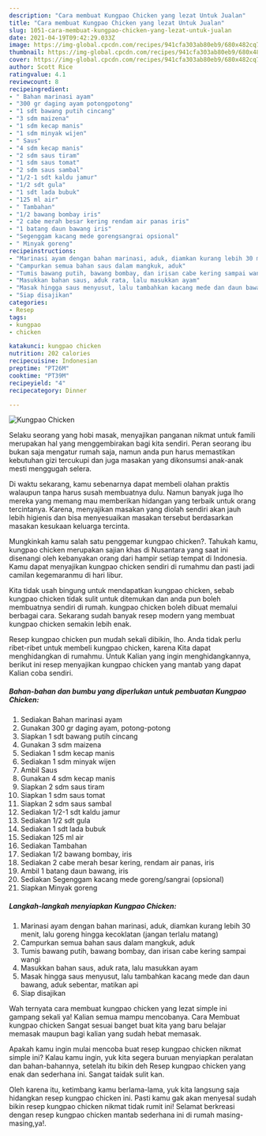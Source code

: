 ```yaml
---
description: "Cara membuat Kungpao Chicken yang lezat Untuk Jualan"
title: "Cara membuat Kungpao Chicken yang lezat Untuk Jualan"
slug: 1051-cara-membuat-kungpao-chicken-yang-lezat-untuk-jualan
date: 2021-04-19T09:42:29.033Z
image: https://img-global.cpcdn.com/recipes/941cfa303ab80eb9/680x482cq70/kungpao-chicken-foto-resep-utama.jpg
thumbnail: https://img-global.cpcdn.com/recipes/941cfa303ab80eb9/680x482cq70/kungpao-chicken-foto-resep-utama.jpg
cover: https://img-global.cpcdn.com/recipes/941cfa303ab80eb9/680x482cq70/kungpao-chicken-foto-resep-utama.jpg
author: Scott Rice
ratingvalue: 4.1
reviewcount: 8
recipeingredient:
- " Bahan marinasi ayam"
- "300 gr daging ayam potongpotong"
- "1 sdt bawang putih cincang"
- "3 sdm maizena"
- "1 sdm kecap manis"
- "1 sdm minyak wijen"
- " Saus"
- "4 sdm kecap manis"
- "2 sdm saus tiram"
- "1 sdm saus tomat"
- "2 sdm saus sambal"
- "1/2-1 sdt kaldu jamur"
- "1/2 sdt gula"
- "1 sdt lada bubuk"
- "125 ml air"
- " Tambahan"
- "1/2 bawang bombay iris"
- "2 cabe merah besar kering rendam air panas iris"
- "1 batang daun bawang iris"
- "Segenggam kacang mede gorengsangrai opsional"
- " Minyak goreng"
recipeinstructions:
- "Marinasi ayam dengan bahan marinasi, aduk, diamkan kurang lebih 30 menit, lalu goreng hingga kecoklatan (jangan terlalu matang)"
- "Campurkan semua bahan saus dalam mangkuk, aduk"
- "Tumis bawang putih, bawang bombay, dan irisan cabe kering sampai wangi"
- "Masukkan bahan saus, aduk rata, lalu masukkan ayam"
- "Masak hingga saus menyusut, lalu tambahkan kacang mede dan daun bawang, aduk sebentar, matikan api"
- "Siap disajikan"
categories:
- Resep
tags:
- kungpao
- chicken

katakunci: kungpao chicken 
nutrition: 202 calories
recipecuisine: Indonesian
preptime: "PT26M"
cooktime: "PT39M"
recipeyield: "4"
recipecategory: Dinner

---
```



![Kungpao Chicken](https://img-global.cpcdn.com/recipes/941cfa303ab80eb9/680x482cq70/kungpao-chicken-foto-resep-utama.jpg)

Selaku seorang yang hobi masak, menyajikan panganan nikmat untuk famili merupakan hal yang menggembirakan bagi kita sendiri. Peran seorang ibu bukan saja mengatur rumah saja, namun anda pun harus memastikan kebutuhan gizi tercukupi dan juga masakan yang dikonsumsi anak-anak mesti menggugah selera.

Di waktu  sekarang, kamu sebenarnya dapat membeli olahan praktis walaupun tanpa harus susah membuatnya dulu. Namun banyak juga lho mereka yang memang mau memberikan hidangan yang terbaik untuk orang tercintanya. Karena, menyajikan masakan yang diolah sendiri akan jauh lebih higienis dan bisa menyesuaikan masakan tersebut berdasarkan masakan kesukaan keluarga tercinta. 



Mungkinkah kamu salah satu penggemar kungpao chicken?. Tahukah kamu, kungpao chicken merupakan sajian khas di Nusantara yang saat ini disenangi oleh kebanyakan orang dari hampir setiap tempat di Indonesia. Kamu dapat menyajikan kungpao chicken sendiri di rumahmu dan pasti jadi camilan kegemaranmu di hari libur.

Kita tidak usah bingung untuk mendapatkan kungpao chicken, sebab kungpao chicken tidak sulit untuk ditemukan dan anda pun boleh membuatnya sendiri di rumah. kungpao chicken boleh dibuat memalui berbagai cara. Sekarang sudah banyak resep modern yang membuat kungpao chicken semakin lebih enak.

Resep kungpao chicken pun mudah sekali dibikin, lho. Anda tidak perlu ribet-ribet untuk membeli kungpao chicken, karena Kita dapat menghidangkan di rumahmu. Untuk Kalian yang ingin menghidangkannya, berikut ini resep menyajikan kungpao chicken yang mantab yang dapat Kalian coba sendiri.

<!--inarticleads1-->

##### Bahan-bahan dan bumbu yang diperlukan untuk pembuatan Kungpao Chicken:

1. Sediakan  Bahan marinasi ayam
1. Gunakan 300 gr daging ayam, potong-potong
1. Siapkan 1 sdt bawang putih cincang
1. Gunakan 3 sdm maizena
1. Sediakan 1 sdm kecap manis
1. Sediakan 1 sdm minyak wijen
1. Ambil  Saus
1. Gunakan 4 sdm kecap manis
1. Siapkan 2 sdm saus tiram
1. Siapkan 1 sdm saus tomat
1. Siapkan 2 sdm saus sambal
1. Sediakan 1/2-1 sdt kaldu jamur
1. Sediakan 1/2 sdt gula
1. Sediakan 1 sdt lada bubuk
1. Sediakan 125 ml air
1. Sediakan  Tambahan
1. Sediakan 1/2 bawang bombay, iris
1. Sediakan 2 cabe merah besar kering, rendam air panas, iris
1. Ambil 1 batang daun bawang, iris
1. Sediakan Segenggam kacang mede goreng/sangrai (opsional)
1. Siapkan  Minyak goreng




<!--inarticleads2-->

##### Langkah-langkah menyiapkan Kungpao Chicken:

1. Marinasi ayam dengan bahan marinasi, aduk, diamkan kurang lebih 30 menit, lalu goreng hingga kecoklatan (jangan terlalu matang)
1. Campurkan semua bahan saus dalam mangkuk, aduk
1. Tumis bawang putih, bawang bombay, dan irisan cabe kering sampai wangi
1. Masukkan bahan saus, aduk rata, lalu masukkan ayam
1. Masak hingga saus menyusut, lalu tambahkan kacang mede dan daun bawang, aduk sebentar, matikan api
1. Siap disajikan




Wah ternyata cara membuat kungpao chicken yang lezat simple ini gampang sekali ya! Kalian semua mampu mencobanya. Cara Membuat kungpao chicken Sangat sesuai banget buat kita yang baru belajar memasak maupun bagi kalian yang sudah hebat memasak.

Apakah kamu ingin mulai mencoba buat resep kungpao chicken nikmat simple ini? Kalau kamu ingin, yuk kita segera buruan menyiapkan peralatan dan bahan-bahannya, setelah itu bikin deh Resep kungpao chicken yang enak dan sederhana ini. Sangat taidak sulit kan. 

Oleh karena itu, ketimbang kamu berlama-lama, yuk kita langsung saja hidangkan resep kungpao chicken ini. Pasti kamu gak akan menyesal sudah bikin resep kungpao chicken nikmat tidak rumit ini! Selamat berkreasi dengan resep kungpao chicken mantab sederhana ini di rumah masing-masing,ya!.

